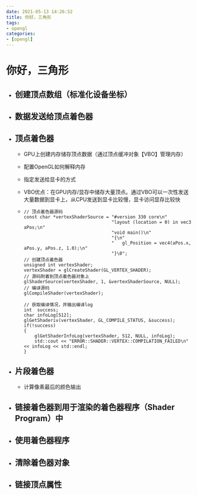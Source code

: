 ```yaml
---
date: 2021-05-13 14:26:52
title: 你好，三角形
tags:
- opengl
categories:
- [opengl]
---
```


# 你好，三角形

- ## 创建顶点数组（标准化设备坐标）

- ## 数据发送给顶点着色器

- ## 顶点着色器

  - GPU上创建内存储存顶点数据（通过顶点缓冲对象【VBO】管理内存）

  - 配置OpenGL如何解释内存

  - 指定发送给显卡的方式

  - VBO优点：在GPU内存/显存中储存大量顶点。通过VBO可以一次性发送大量数据到显卡上，从CPU发送到显卡比较慢，显卡访问显存比较快

  - ```
    // 顶点着色器源码
    const char *vertexShaderSource = "#version 330 core\n"
                                     "layout (location = 0) in vec3 aPos;\n"
                                     "void main()\n"
                                     "{\n"
                                     "   gl_Position = vec4(aPos.x, aPos.y, aPos.z, 1.0);\n"
                                     "}\0";
    // 创建顶点着色器
    unsigned int vertexShader;
    vertexShader = glCreateShader(GL_VERTEX_SHADER);
    // 源码附着到顶点着色器对象上
    glShaderSource(vertexShader, 1, &vertexShaderSource, NULL);
    // 编译源码
    glCompileShader(vertexShader);
    
    // 获取编译情况，并输出编译log
    int  success;
    char infoLog[512];
    glGetShaderiv(vertexShader, GL_COMPILE_STATUS, &success);
    if(!success)
    {
        glGetShaderInfoLog(vertexShader, 512, NULL, infoLog);
        std::cout << "ERROR::SHADER::VERTEX::COMPILATION_FAILED\n" << infoLog << std::endl;
    }
    ```

    

- ## 片段着色器

  - 计算像素最后的颜色输出

- ## 链接着色器到用于渲染的着色器程序（Shader Program）中

- ## 使用着色器程序

- ## 清除着色器对象

- ## 链接顶点属性